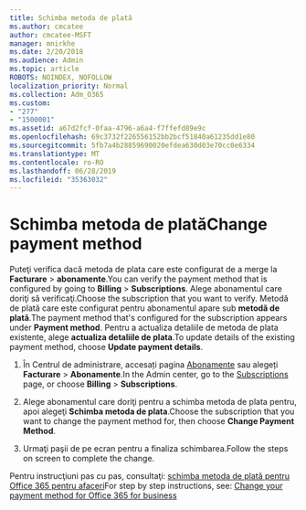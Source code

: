 ```yaml
---
title: Schimba metoda de plată
ms.author: cmcatee
author: cmcatee-MSFT
manager: mnirkhe
ms.date: 2/20/2018
ms.audience: Admin
ms.topic: article
ROBOTS: NOINDEX, NOFOLLOW
localization_priority: Normal
ms.collection: Adm_O365
ms.custom:
- "277"
- "1500001"
ms.assetid: a67d2fcf-0faa-4796-a6a4-f7ffefd89e9c
ms.openlocfilehash: 69c3732f226556152bb2bcf51840a61235dd1e80
ms.sourcegitcommit: 5fb7a4b28859690020efdea630d03e70cc0e6334
ms.translationtype: MT
ms.contentlocale: ro-RO
ms.lasthandoff: 06/28/2019
ms.locfileid: "35363032"
---
```

# <a name="change-payment-method"></a><span data-ttu-id="72cca-102">Schimba metoda de plată</span><span class="sxs-lookup"><span data-stu-id="72cca-102">Change payment method</span></span>

<span data-ttu-id="72cca-103">Puteţi verifica dacă metoda de plata care este configurat de a merge la **Facturare** \> **abonamente**.</span><span class="sxs-lookup"><span data-stu-id="72cca-103">You can verify the payment method that is configured by going to **Billing** \> **Subscriptions**.</span></span> <span data-ttu-id="72cca-104">Alege abonamentul care doriţi să verificaţi.</span><span class="sxs-lookup"><span data-stu-id="72cca-104">Choose the subscription that you want to verify.</span></span> <span data-ttu-id="72cca-105">Metodă de plată care este configurat pentru abonamentul apare sub **metodă de plată**.</span><span class="sxs-lookup"><span data-stu-id="72cca-105">The payment method that's configured for the subscription appears under **Payment method**.</span></span> <span data-ttu-id="72cca-106">Pentru a actualiza detaliile de metoda de plata existente, alege **actualiza detaliile de plata**.</span><span class="sxs-lookup"><span data-stu-id="72cca-106">To update details of the existing payment method, choose **Update payment details**.</span></span>
  
1. <span data-ttu-id="72cca-107">În Centrul de administrare, accesați pagina [Abonamente](https://go.microsoft.com/fwlink/p/?linkid=842054) sau alegeți **Facturare** \> **Abonamente**.</span><span class="sxs-lookup"><span data-stu-id="72cca-107">In the Admin center, go to the [Subscriptions](https://go.microsoft.com/fwlink/p/?linkid=842054) page, or choose **Billing** \> **Subscriptions**.</span></span>

2. <span data-ttu-id="72cca-108">Alege abonamentul care doriţi pentru a schimba metoda de plata pentru, apoi alegeţi **Schimba metoda de plata**.</span><span class="sxs-lookup"><span data-stu-id="72cca-108">Choose the subscription that you want to change the payment method for, then choose **Change Payment Method**.</span></span>

3. <span data-ttu-id="72cca-109">Urmaţi paşii de pe ecran pentru a finaliza schimbarea.</span><span class="sxs-lookup"><span data-stu-id="72cca-109">Follow the steps on screen to complete the change.</span></span>

<span data-ttu-id="72cca-110">Pentru instrucţiuni pas cu pas, consultaţi: [schimba metoda de plată pentru Office 365 pentru afaceri](https://support.office.com/article/8652f539-3123-4a8f-b9bd-6aa2f0e0372d)</span><span class="sxs-lookup"><span data-stu-id="72cca-110">For step by step instructions, see: [Change your payment method for Office 365 for business](https://support.office.com/article/8652f539-3123-4a8f-b9bd-6aa2f0e0372d)</span></span>
  